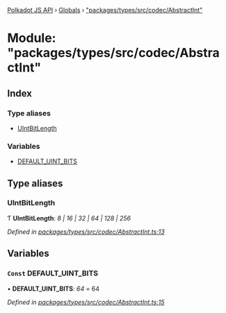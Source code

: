 [Polkadot JS API](../README.md) › [Globals](../globals.md) › ["packages/types/src/codec/AbstractInt"](_packages_types_src_codec_abstractint_.md)

# Module: "packages/types/src/codec/AbstractInt"

## Index

### Type aliases

* [UIntBitLength](_packages_types_src_codec_abstractint_.md#uintbitlength)

### Variables

* [DEFAULT_UINT_BITS](_packages_types_src_codec_abstractint_.md#const-default_uint_bits)

## Type aliases

###  UIntBitLength

Ƭ **UIntBitLength**: *8 | 16 | 32 | 64 | 128 | 256*

*Defined in [packages/types/src/codec/AbstractInt.ts:13](https://github.com/polkadot-js/api/blob/77c3a701d/packages/types/src/codec/AbstractInt.ts#L13)*

## Variables

### `Const` DEFAULT_UINT_BITS

• **DEFAULT_UINT_BITS**: *64* = 64

*Defined in [packages/types/src/codec/AbstractInt.ts:15](https://github.com/polkadot-js/api/blob/77c3a701d/packages/types/src/codec/AbstractInt.ts#L15)*
